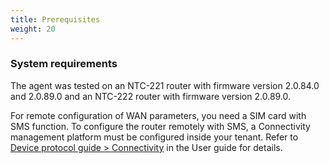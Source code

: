 ```yaml
---
title: Prerequisites
weight: 20
---
```


### <a name="sys-req"> System requirements

The agent was tested on an NTC-221 router with firmware version 2.0.84.0 and 2.0.89.0 and an NTC-222 router with firmware version 2.0.89.0.

For remote configuration of WAN parameters, you need a SIM card with SMS function. To configure the router remotely with SMS, a Connectivity management platform must be configured inside your tenant. Refer to [Device protocol guide > Connectivity](/device-protocols-guide/connectivity) in the User guide for details. 
